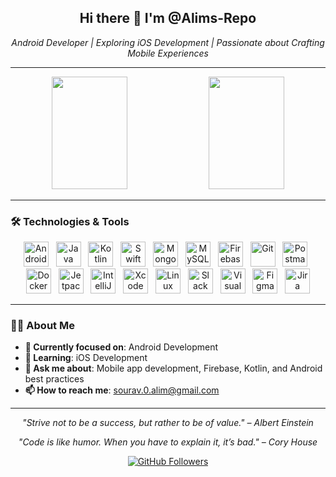 <h2 align="center">Hi there 👋 I'm @Alims-Repo</h2>

<p align="center">
  <i>Android Developer | Exploring iOS Development | Passionate about Crafting Mobile Experiences</i>
</p>

---

<p align="center">
  <img height="180em" width="49%" src="https://github-readme-stats.vercel.app/api?username=alims-repo&show_icons=true&include_all_commits=true&count_private=true&theme=calm" />
  <img height="180em" width="49%" src="https://github-readme-stats.vercel.app/api/top-langs/?username=alims-repo&layout=compact&theme=calm&langs_count=8" />
</p>

---

### 🛠️ Technologies & Tools
<p align="center">
  <img title="Android" height="40" width="40" src="https://cdn.jsdelivr.net/gh/devicons/devicon/icons/android/android-original.svg" />
  &nbsp;
  <img title="Java" height="40" width="40" src="https://cdn.jsdelivr.net/gh/devicons/devicon/icons/java/java-original.svg" />
  &nbsp;
  <img title="Kotlin" height="40" width="40" src="https://encrypted-tbn0.gstatic.com/images?q=tbn:ANd9GcSZKKrFk1q68BICwyRZrt5IVmoexiPeALv5D2kPK9YJFA&s" />
  &nbsp;
  <img title="Swift UI" height="40" width="40" src="https://img.icons8.com/fluent/512/swiftui.png" />
  &nbsp;
  <img title="MongoDB" height="40" width="40" src="https://www.svgrepo.com/show/331488/mongodb.svg" />
  &nbsp;
  <img title="MySQL" height="40" width="40" src="https://cdn.jsdelivr.net/gh/devicons/devicon/icons/mysql/mysql-original.svg" />
  &nbsp;
  <img title="Firebase" height="40" width="40" src="https://uxwing.com/wp-content/themes/uxwing/download/brands-and-social-media/google-firebase-icon.png" />
  &nbsp;
  <img title="Git" height="40" width="40" src="https://cdn.jsdelivr.net/gh/devicons/devicon/icons/git/git-original.svg" />
  &nbsp;
  <img title="Postman" height="40" width="40" src="https://www.vectorlogo.zone/logos/getpostman/getpostman-icon.svg" />
  &nbsp;
  <img title="Docker" height="40" width="40" src="https://cdn.jsdelivr.net/gh/devicons/devicon/icons/docker/docker-original.svg" />
  &nbsp;
  <img title="Jetpack Compose" height="40" width="40" src="https://developer.android.com/static/images/spot-icons/jetpack-compose.svg" />
  &nbsp;
  <img title="IntelliJ IDEA" height="40" width="40" src="https://cdn.jsdelivr.net/gh/devicons/devicon/icons/intellij/intellij-original.svg" />
  &nbsp;
  <img title="Xcode" height="40" width="40" src="https://developer.apple.com/assets/elements/icons/xcode/xcode-128x128.png" />
  &nbsp;
  <img title="Linux" height="40" width="40" src="https://cdn.jsdelivr.net/gh/devicons/devicon/icons/linux/linux-original.svg" />
  &nbsp;
  <img title="Slack" height="40" width="40" src="https://cdn.jsdelivr.net/gh/devicons/devicon/icons/slack/slack-original.svg" />
  &nbsp;
  <img title="Visual Studio Code" height="40" width="40" src="https://cdn.jsdelivr.net/gh/devicons/devicon/icons/vscode/vscode-original.svg" />
  &nbsp;
  <img title="Figma" height="40" width="40" src="https://cdn.jsdelivr.net/gh/devicons/devicon/icons/figma/figma-original.svg" />
  &nbsp;
  <img title="Jira" height="40" width="40" src="https://cdn.jsdelivr.net/gh/devicons/devicon/icons/jira/jira-original.svg" />
</p>


---

### 👨‍💻 About Me
- **💼 Currently focused on**: Android Development
- **🌱 Learning**: iOS Development
- **💬 Ask me about**: Mobile app development, Firebase, Kotlin, and Android best practices
- **📫 How to reach me**: [sourav.0.alim@gmail.com](mailto:sourav.0.alim@gmail.com)

---

<p align="center">
  <i>"Strive not to be a success, but rather to be of value." – Albert Einstein</i>
</p>

<p align="center">
  <i>"Code is like humor. When you have to explain it, it’s bad." – Cory House</i>
</p>

<p align="center">
  <a href="https://github.com/alims-repo"><img src="https://img.shields.io/github/followers/alims-repo?label=Follow&style=social" alt="GitHub Followers"></a>
</p>
